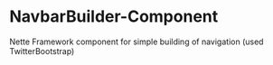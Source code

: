 NavbarBuilder-Component
=======================

Nette Framework component for simple building of navigation (used TwitterBootstrap)
